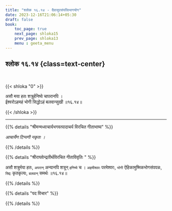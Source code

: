 ```yaml
---
title: "श्लोक १६.१४ - दैवासुरसंपत्विभागयोग"
date: 2023-12-16T21:06:14+05:30
draft: false
book:
    toc_page: true
    next_page: shloka15
    prev_page: shloka13
    menu : geeta_menu
---
```



## श्लोक १६.१४ {class=text-center}

<br/>

{{< shloka  "0"  >}}

असौ मया हतः शत्रुर्हनिष्ये चापरानपि ।  
ईश्वरोऽहमहं भोगी सिद्धोऽहं बलवान्सुखी ॥१६.१४॥

{{< /shloka >}}

---


{{% details "श्रीमन्मध्वाचार्यभगवत्पादाचर्य विरचित  गीताभाष्य" %}}

*आचार्येण टिप्पणी नकृतः ।*

{{% /details %}}


{{% details "श्रीराघवेन्द्रतीर्थविरचित गीताविवृतिः " %}}

असौ शत्रुर्मया हतः, `अपरान्` अन्यानपि शत्रून्‌ `हनिष्ये` च ।
`अहमीश्वरः` परमेश्वरः, `भोगी` ऐहिकामुष्मिकभोगसंपपन्नः, 
`सिद्दः` कृतकृत्यः, `बलवान्‌` समर्थः ॥१६.१४॥

{{% /details %}}


{{% details "पद विचार" %}}


{{% /details %}}
